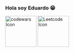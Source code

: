 ### Hola soy Eduardo 😁

<a href="https://www.codewars.com/users/Eduardo_ZL"><img src="https://uploads-ssl.webflow.com/62e95dddfb380a0e61193e7d/6363e7db70db732290fa3db6_logo-256.png" width=100 heigth=100 alt="codewars Icon"></a>
<a href="https://leetcode.com/Eduardo_/"><img src="https://leetcode.com/static/webpack_bundles/images/logo-dark.e99485d9b.svg" width=100 heigth=100 alt="Leetcode Icon"></a>

